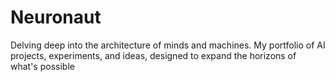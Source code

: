 # Neuronaut
Delving deep into the architecture of minds and machines. My portfolio of AI projects, experiments, and ideas, designed to expand the horizons of what's possible
